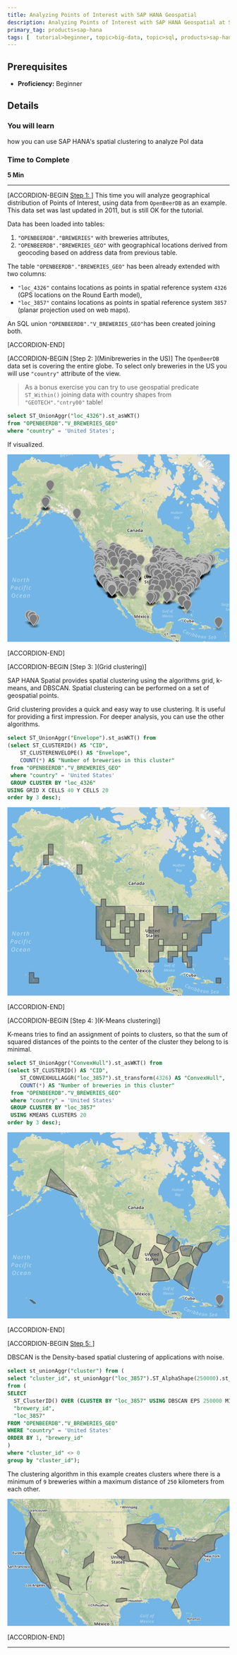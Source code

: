 ```yaml
---
title: Analyzing Points of Interest with SAP HANA Geospatial
description: Analyzing Points of Interest with SAP HANA Geospatial at SAPPHIRENOW 2018
primary_tag: products>sap-hana
tags: [  tutorial>beginner, topic>big-data, topic>sql, products>sap-hana, products>sap-hana\,-express-edition ]
---
```


## Prerequisites  
 - **Proficiency:** Beginner

## Details
### You will learn  
how you can use SAP HANA's spatial clustering to analyze PoI data

### Time to Complete
**5 Min**

---

[ACCORDION-BEGIN [Step 1: ](OpenBeerDB)]
This time you will analyze geographical distribution of Points of Interest, using data from `OpenBeerDB` as an example. This data set was last updated in 2011, but is still OK for the tutorial.

Data has been loaded into tables:
1. `"OPENBEERDB"."BREWERIES"` with breweries attributes,
2. `"OPENBEERDB"."BREWERIES_GEO"` with geographical locations derived from geocoding based on address data from previous table.

The table `"OPENBEERDB"."BREWERIES_GEO"` has been already extended with two columns:
* `"loc_4326"` contains locations as points in spatial reference system `4326` (GPS locations on the Round Earth model),
* `"loc_3857"` contains locations as points in spatial reference system `3857` (planar projection used on web maps).

An SQL union `"OPENBEERDB"."V_BREWERIES_GEO"`has been created joining both.

[ACCORDION-END]

[ACCORDION-BEGIN [Step 2: ](Minibreweries in the US)]
The `OpenBeerDB` data set is covering the entire globe. To select only breweries in the US you will use `"country"` attribute of the view.

>As a bonus exercise you can try to use geospatial predicate `ST_Within()` joining data with country shapes from `"GEOTECH"."cntry00"` table!

```sql
select ST_UnionAggr("loc_4326").st_asWKT()
from "OPENBEERDB"."V_BREWERIES_GEO"
where "country" = 'United States';
```

If visualized.

![Minibreweries](geosaphire4010.jpg)

[ACCORDION-END]


[ACCORDION-BEGIN [Step 3: ](Grid clustering)]

SAP HANA Spatial provides spatial clustering using the algorithms grid, k-means, and DBSCAN. Spatial clustering can be performed on a set of geospatial points.

Grid clustering provides a quick and easy way to use clustering. It is useful for providing a first impression. For deeper analysis, you can use the other algorithms.

```sql
select ST_UnionAggr("Envelope").st_asWKT() from
(select ST_CLUSTERID() AS "CID",
	ST_CLUSTERENVELOPE() AS "Envelope",
	COUNT(*) AS "Number of breweries in this cluster"
 from "OPENBEERDB"."V_BREWERIES_GEO"
 where "country" = 'United States'
 GROUP CLUSTER BY "loc_4326"
USING GRID X CELLS 40 Y CELLS 20
order by 3 desc);
```

![Grid clusters](geosaphire4020.jpg)


[ACCORDION-END]

[ACCORDION-BEGIN [Step 4: ](K-Means clustering)]

K-means tries to find an assignment of points to clusters, so that the sum of squared distances of the points to the center of the cluster they belong to is minimal.

```sql
select ST_UnionAggr("ConvexHull").st_asWKT() from
(select ST_CLUSTERID() AS "CID",
	ST_CONVEXHULLAGGR("loc_3857").st_transform(4326) AS "ConvexHull",
	COUNT(*) AS "Number of breweries in this cluster"
 from "OPENBEERDB"."V_BREWERIES_GEO"
 where "country" = 'United States'
 GROUP CLUSTER BY "loc_3857"
 USING KMEANS CLUSTERS 20
order by 3 desc);
```

![K-Means](geosaphire4030.jpg)

[ACCORDION-END]

[ACCORDION-BEGIN [Step 5: ](DBSCAN)]

DBSCAN is the Density-based spatial clustering of applications with noise.

```sql
select st_unionAggr("cluster") from (
select "cluster_id", st_unionAggr("loc_3857").ST_AlphaShape(250000).st_transform(4326) as "cluster"
from (
SELECT
  ST_ClusterID() OVER (CLUSTER BY "loc_3857" USING DBSCAN EPS 250000 MINPTS 9) AS "cluster_id",
  "brewery_id",
  "loc_3857"
FROM "OPENBEERDB"."V_BREWERIES_GEO"
WHERE "country" = 'United States'
ORDER BY 1, "brewery_id"
)
where "cluster_id" <> 0
group by "cluster_id");
```

The clustering algorithm in this example creates clusters where there is a minimum of `9` breweries within a maximum distance of `250` kilometers from each other.

![DBSCAN](geosaphire4040.jpg)

[ACCORDION-END]

---
